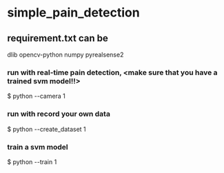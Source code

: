 # simple_pain_detection

## requirement.txt can be
dlib
opencv-python
numpy
pyrealsense2

### run with real-time pain detection, <make sure that you have a trained svm model!!>  

$ python --camera 1

### run with record your own data  

$ python --create_dataset 1

### train a svm model  

$ python --train 1
